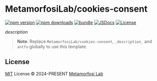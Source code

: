 # MetamorfosiLab/cookies-consent

[![npm version][npm-version-src]][npm-version-href]
[![npm downloads][npm-downloads-src]][npm-downloads-href]
[![bundle][bundle-src]][bundle-href]
[![JSDocs][jsdocs-src]][jsdocs-href]
[![License][license-src]][license-href]

_description_

> **Note**:
> Replace `MetamorfosiLab/cookies-consent`, `_description_` and `antfu` globally to use this template.

## License

[MIT](./LICENSE) License © 2024-PRESENT [Metamorfosi Lab](https://github.com/MetamorfosiLab)

<!-- Badges -->

[npm-version-src]: https://img.shields.io/npm/v/MetamorfosiLab/cookies-consent?style=flat&colorA=080f12&colorB=1fa669
[npm-version-href]: https://npmjs.com/package/MetamorfosiLab/cookies-consent
[npm-downloads-src]: https://img.shields.io/npm/dm/MetamorfosiLab/cookies-consent?style=flat&colorA=080f12&colorB=1fa669
[npm-downloads-href]: https://npmjs.com/package/MetamorfosiLab/cookies-consent
[bundle-src]: https://img.shields.io/bundlephobia/minzip/MetamorfosiLab/cookies-consent?style=flat&colorA=080f12&colorB=1fa669&label=minzip
[bundle-href]: https://bundlephobia.com/result?p=MetamorfosiLab/cookies-consent
[license-src]: https://img.shields.io/github/license/MetamorfosiLab/cookies-consent.svg?style=flat&colorA=080f12&colorB=1fa669
[license-href]: https://github.com/MetamorfosiLab/cookies-consent/blob/main/LICENSE
[jsdocs-src]: https://img.shields.io/badge/jsdocs-reference-080f12?style=flat&colorA=080f12&colorB=1fa669
[jsdocs-href]: https://www.jsdocs.io/package/MetamorfosiLab/cookies-consent
